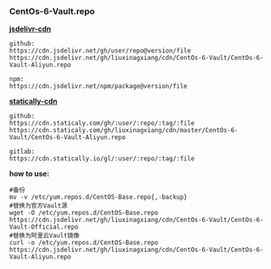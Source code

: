 ### CentOs-6-Vault.repo

**[jsdelivr-cdn](https://www.jsdelivr.com)**
```
github:
https://cdn.jsdelivr.net/gh/user/repo@version/file
https://cdn.jsdelivr.net/gh/liuxinagxiang/cdn/CentOs-6-Vault/CentOs-6-Vault-Aliyun.repo

npm:
https://cdn.jsdelivr.net/npm/package@version/file
```
**[statically-cdn](https://statically.io)**
```
github:
https://cdn.staticaly.com/gh/:user/:repo/:tag/:file
https://cdn.staticaly.com/gh/liuxinagxiang/cdn/master/CentOs-6-Vault/CentOs-6-Vault-Aliyun.repo

gitlab:
https://cdn.statically.io/gl/:user/:repo/:tag/:file
```

**how to use:**
```
#备份
mv -v /etc/yum.repos.d/CentOS-Base.repo{,-backup}
#替换为官方Vault源
wget -O /etc/yum.repos.d/CentOS-Base.repo https://cdn.jsdelivr.net/gh/liuxinagxiang/cdn/CentOs-6-Vault/CentOs-6-Vault-Official.repo
#替换为阿里云Vault镜像
curl -o /etc/yum.repos.d/CentOS-Base.repo https://cdn.jsdelivr.net/gh/liuxinagxiang/cdn/CentOs-6-Vault/CentOs-6-Vault-Aliyun.repo
```
